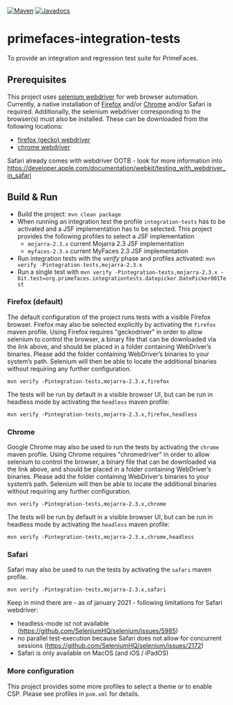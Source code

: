 [![Maven](https://img.shields.io/maven-central/v/org.primefaces/primefaces.svg)](https://repo.maven.apache.org/maven2/org/primefaces/primefaces-integration-tests/)
[![Javadocs](http://javadoc.io/badge/org.primefaces/primefaces-selenium.svg)](http://javadoc.io/doc/org.primefaces/primefaces-integration-tests)

# primefaces-integration-tests

To provide an integration and regression test suite for PrimeFaces.

## Prerequisites

This project uses [selenium webdriver](https://www.selenium.dev/) for web browser automation. Currently, a native installation
of [Firefox](https://firefox.com/) and/or [Chrome](https://www.google.com/chrome/) and/or Safari is required. Additionally, the selenium webdriver corresponding
to the browser(s) must also be installed. These can be downloaded from the following locations:

- [firefox (gecko) webdriver](https://github.com/mozilla/geckodriver)
- [chrome webdriver](https://chromedriver.chromium.org/)

Safari already comes with webdriver OOTB - look for more information into https://developer.apple.com/documentation/webkit/testing_with_webdriver_in_safari

## Build & Run

- Build the project: `mvn clean package`
- When running an integration test the profile `integration-tests` has to be activated and a JSF implementation has to be selected.
  This project provides the following profiles to select a JSF implementation
  - `mojarra-2.3.x` current Mojarra 2.3 JSF implementation
  - `myfaces-2.3.x` current MyFaces 2.3 JSF implementation
- Run integration tests with the _verify_ phase and profiles activated: `mvn verify -Pintegration-tests,mojarra-2.3.x`
- Run a single test with `mvn verify -Pintegration-tests,mojarra-2.3.x -Dit.test=org.primefaces.integrationtests.datepicker.DatePicker001Test`

### Firefox (default)

The default configuration of the project runs tests with a visible Firefox browser. Firefox may also be selected explicitly by activating the `firefox` maven profile.
Using Firefox requires "geckodriver" in order to allow selenium to control the browser, a binary file that can be downloaded via the link above, and should be placed
in a folder containing WebDriver’s binaries. Please add the folder containing WebDriver’s binaries to your system’s path. Selenium will then be able to locate the
additional binaries without requiring any further configuration.

 `mvn verify -Pintegration-tests,mojarra-2.3.x,firefox`

The tests will be run by default in a visible browser UI, but can be run in headless mode by activating the `headless` maven profile:

 `mvn verify -Pintegration-tests,mojarra-2.3.x,firefox,headless`

### Chrome

Google Chrome may also be used to run the tests by activating the `chrome` maven profile.
Using Chrome requires "chromedriver" in order to allow selenium to control the browser, a binary file that can be downloaded via the link above, and should be placed
in a folder containing WebDriver’s binaries. Please add the folder containing WebDriver’s binaries to your system’s path. Selenium will then be able to locate the
additional binaries without requiring any further configuration.

 `mvn verify -Pintegration-tests,mojarra-2.3.x,chrome`

The tests will be run by default in a visible browser UI, but can be run in headless mode by activating the `headless` maven profile:

 `mvn verify -Pintegration-tests,mojarra-2.3.x,chrome,headless`

### Safari

Safari may also be used to run the tests by activating the `safari` maven profile.

 `mvn verify -Pintegration-tests,mojarra-2.3.x,safari`

Keep in mind there are - as of january 2021 - following limitations for Safari webdriver:

- headless-mode ist not available (https://github.com/SeleniumHQ/selenium/issues/5985)
- no parallel test-execution because Safari does not allow for concurrent sessions (https://github.com/SeleniumHQ/selenium/issues/2172)
- Safari is only available on MacOS (and iOS / iPadOS)

### More configuration

This project provides some more profiles to select a theme or to enable CSP. Please see profiles in `pom.xml` for details.
